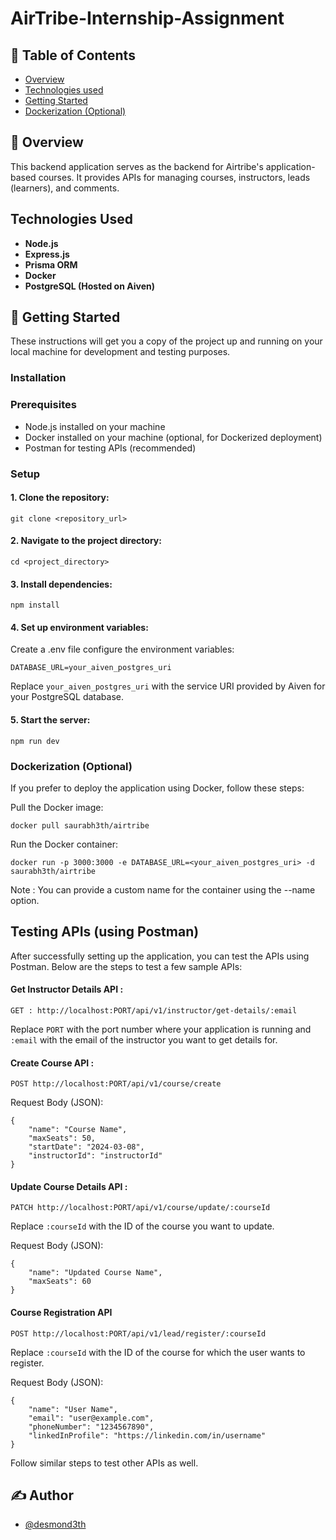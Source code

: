 # AirTribe-Internship-Assignment

## 📝 Table of Contents

- [Overview](#Overview)
- [Technologies used](#Technologies_used)
- [Getting Started](#Getting_Started)
- [Dockerization (Optional)](#Dockerization)
  
## 🧐 Overview

This backend application serves as the backend for Airtribe's application-based courses. It provides APIs for managing courses, instructors, leads (learners), and comments.

## Technologies Used
- **Node.js**
- **Express.js**
- **Prisma ORM**
- **Docker**
- **PostgreSQL (Hosted on Aiven)**

## 🏁 Getting Started

These instructions will get you a copy of the project up and running on your local machine for development and testing purposes.

### Installation

### Prerequisites

- Node.js installed on your machine   
- Docker installed on your machine (optional, for Dockerized deployment)  
- Postman for testing APIs (recommended)

### Setup

#### 1. Clone the repository:

```
git clone <repository_url>
```

#### 2. Navigate to the project directory:

```
cd <project_directory>
```

#### 3. Install dependencies:
```
npm install
```

#### 4. Set up environment variables:

Create a .env file configure the environment variables:
```
DATABASE_URL=your_aiven_postgres_uri
```

Replace ```your_aiven_postgres_uri``` with the service URI provided by Aiven for your PostgreSQL database.

#### 5. Start the server:

```
npm run dev
```

### Dockerization (Optional)

If you prefer to deploy the application using Docker, follow these steps:

Pull the Docker image:

```
docker pull saurabh3th/airtribe 
```

Run the Docker container:

```
docker run -p 3000:3000 -e DATABASE_URL=<your_aiven_postgres_uri> -d saurabh3th/airtribe
```

Note : You can provide a custom name for the container using the --name option.

## Testing APIs (using Postman)

After successfully setting up the application, you can test the APIs using Postman. Below are the steps to test a few sample APIs:

#### Get Instructor Details API :

```
GET : http://localhost:PORT/api/v1/instructor/get-details/:email
```


Replace `PORT` with the port number where your application is running and `:email` with the email of the instructor you want to get details for.

#### Create Course API :

```
POST http://localhost:PORT/api/v1/course/create
```

Request Body (JSON):
```
{
    "name": "Course Name",
    "maxSeats": 50,
    "startDate": "2024-03-08",
    "instructorId": "instructorId"
}
```

#### Update Course Details API :
```
PATCH http://localhost:PORT/api/v1/course/update/:courseId
```

Replace ```:courseId``` with the ID of the course you want to update.


Request Body (JSON):
```
{
    "name": "Updated Course Name",
    "maxSeats": 60
}
```

#### Course Registration API
```
POST http://localhost:PORT/api/v1/lead/register/:courseId
```
Replace ```:courseId``` with the ID of the course for which the user wants to register.

Request Body (JSON):
```
{
    "name": "User Name",
    "email": "user@example.com",
    "phoneNumber": "1234567890",
    "linkedInProfile": "https://linkedin.com/in/username"
}
```

Follow similar steps to test other APIs as well.

## ✍️ Author

- [@desmond3th](https://github.com/desmond3th)
